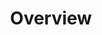 ---
layout: overview.njk
tags: 
    - level3
    - dshome
key: overview_en
title: Overview
alternativetitle: Maps
parent: maps_en
order: 1
componentbrowser: true
availablelanguages: 
    - de
---